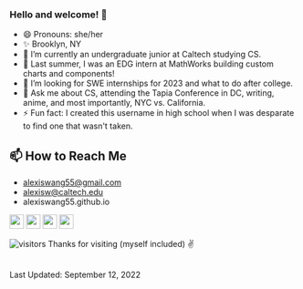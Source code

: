 ### Hello and welcome! 👋

<!--
**E-CoolPuppy/E-CoolPuppy** is a ✨ _special_ ✨ repository because its `README.md` (this file) appears on your GitHub profile.
-->

- 😄 Pronouns: she/her
- ✨ Brooklyn, NY
- 🔭 I’m currently an undergraduate junior at Caltech studying CS.
- 🌱 Last summer, I was an EDG intern at MathWorks building custom charts and components! 
- 🤔 I’m looking for SWE internships for 2023 and what to do after college.
- 💬 Ask me about CS, attending the Tapia Conference in DC, writing, anime, and most importantly, NYC vs. California.
- ⚡ Fun fact: I created this username in high school when I was desparate to find one that wasn't taken.


## 📫 How to Reach Me
- alexiswang55@gmail.com
- alexisw@caltech.edu
- alexiswang55.github.io

<!--
[<img src="https://github.com/E-CoolPuppy/E-CoolPuppy/blob/main/socials/linkedin.png?raw=true" height="40em" align="center" alt="Follow Alexis on LinkedIn" title="Follow Alexis on LinkedIn"/>](https://linkedin.com/in/alexis-wang55)
[<img src="https://raw.githubusercontent.com/E-CoolPuppy/E-CoolPuppy/80f8395c6ab5ee776abc565aa94d023f43900078/socials/twitter.svg" height="40em" align="center" alt="Follow Alexis on Twitter" title="Follow Alexis on Twitter"/>](https://twitter.com/alexiswang55)
[<img src="https://github.com/E-CoolPuppy/E-CoolPuppy/blob/main/socials/medium.png?raw=true" height="40em" align="center" alt="Follow Alexis on Medium" title="Follow Alexis on Medium"/>](https://alexiswang55.medium.com/)
-->

<p>
<a href="https://linkedin.com/in/alexis-wang55"><img src="https://img.shields.io/badge/LinkedIn-0077B5?style=for-the-badge&logo=linkedin&logoColor=white" height=25></a>
<a href="https://twitter.com/alexiswang55"><img src="https://img.shields.io/badge/twitter-%231DA1F2.svg?&style=for-the-badge&logo=twitter&logoColor=white" height=25></a> 
<a href="https://alexiswang55.medium.com/"><img src="https://img.shields.io/badge/medium-%2312100E.svg?&style=for-the-badge&logo=medium&logoColor=white" height=25></a> 
<a href="https://www.youtube.com/channel/UCqeg4UzjKcZGvvrsz_jr8tQ"><img src="https://img.shields.io/badge/-YouTube-red?&style=for-the-badge&logo=youtube&logoColor=white" height=25></a>
</p>

![visitors](https://visitor-badge.glitch.me/badge?page_id=E-CoolPuppy.E-CoolPuppy&left_color=grey&right_color=blue)
Thanks for visiting (myself included) ✌️

<br>  
Last Updated: September 12, 2022
